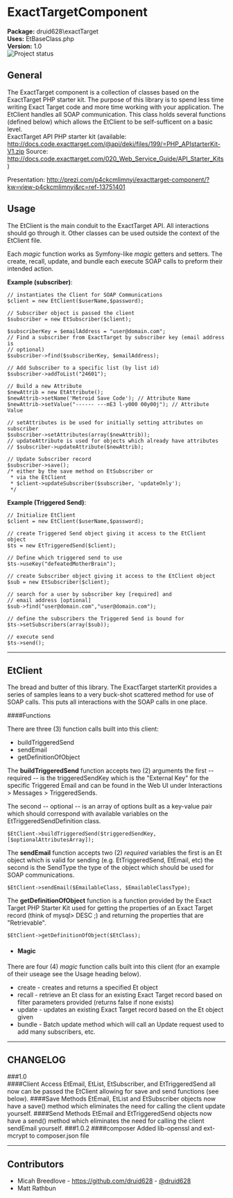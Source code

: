 ExactTargetComponent  
========

**Package:** druid628\exactTarget  
**Uses:** EtBaseClass.php  
**Version:** 1.0  
![Project status](http://stillmaintained.com/druid628/exacttarget.png)  

General  
----------
The ExactTarget component is a collection of classes based on the 
ExactTarget PHP starter kit. The purpose of this library is to spend less time 
writing Exact Target code and more time working with your application.
The EtClient handles all SOAP communication. This class holds several 
functions (defined below) which allows the EtClient to be self-sufficent on a 
basic level.  
ExactTarget API PHP starter kit (available: 
<http://docs.code.exacttarget.com/@api/deki/files/199/=PHP_APIstarterKit-V1.zip>
Source: 
<http://docs.code.exacttarget.com/020_Web_Service_Guide/API_Starter_Kits>)  
  
Presentation: <http://prezi.com/p4ckcmlimnyi/exacttarget-component/?kw=view-p4ckcmlimnyi&rc=ref-13751401>
  

Usage  
----------
The EtClient is the main conduit to the ExactTarget API. All interactions 
should go through it.  Other classes can be used outside the context of the 
EtClient file.

Each *magic* function works as Symfony-like *magic* getters and setters.  The 
create, recall, update, and bundle each execute SOAP calls to preform their intended 
action.  
  
**Example (subscriber)**:  

    // instantiates the Client for SOAP Communications
    $client = new EtClient($userName,$password);
 
    // Subscriber object is passed the client 
    $subscriber = new EtSubscriber($client);

    $subscriberKey = $emailAddress = "user@domain.com";
    // Find a subscriber from ExactTarget by subscriber key (email address is 
    // optional)
    $subscriber->find($subscriberKey, $emailAddress);

    // Add Subscriber to a specific list (by list id)
    $subscriber->addToList("24601");

    // Build a new Attribute 
    $newAttrib = new EtAttribute();
    $newAttrib->setName('Metroid Save Code'); // Attribute Name
    $newAttrib->setValue("------ ---mE3 l-y000 00y00j"); // Attribute Value

    // setAttributes is be used for initially setting attributes on subscriber
    $subscriber->setAttributes(array($newAttrib)); 
    // updateAttribute is used for objects which already have attributes
    // $subscriber->updateAttribute($newAttrib); 

    // Update Subscriber record
    $subscriber->save(); 
    /* either by the save method on EtSubscriber or
     * via the EtClient 
     * $client->updateSubscriber($subscriber, 'updateOnly');   
     */

**Example (Triggered Send)**:  

    // Initialize EtClient
    $client = new EtClient($userName,$password); 

    // create Triggered Send object giving it access to the EtClient object
    $ts = new EtTriggeredSend($client);

    // Define which triggered send to use
    $ts->useKey("defeatedMotherBrain");

    // create Subscriber object giving it access to the EtClient object
    $sub = new EtSubscriber($client);

    // search for a user by subscriber key [required] and 
    // email address [optional]
    $sub->find("user@domain.com","user@domain.com");
    
    // define the subscribers the Triggered Send is bound for
    $ts->setSubscribers(array($sub));

    // execute send
    $ts->send();

* * *

EtClient
----------
The bread and butter of this library. The ExactTarget starterKit provides a 
series of samples leans to a very buck-shot scattered method for use of SOAP 
calls. This puts all interactions with the SOAP calls in one place.  

####Functions

There are three (3) function calls built into this client:  

* buildTriggeredSend
* sendEmail
* getDefinitionOfObject


The **buildTriggeredSend** function accepts two (2) arguments the first -- 
required -- is the triggeredSendKey which is the "External Key" for the specific
Triggered Email and can be found in the Web UI under Interactions > Messages > 
TriggeredSends.  

The second -- optional -- is an array of options built as a key-value pair which
should correspond with available variables on the EtTriggeredSendDefinition
class.  
  
`$EtClient->buildTriggeredSend($triggeredSendKey, [$optionalAttributesArray]);`  
  
The **sendEmail** function accepts two (2) *required* variables the first is an 
Et object which  is valid for sending (e.g. EtTriggeredSend, EtEmail, etc)
 the second is the SendType the type of the object which should be used for SOAP
 communications.  
  
`$EtClient->sendEmail($EmailableClass, $EmailableClassType);`  
  
The **getDefinitionOfObject** function is a function provided by the Exact 
Target PHP Starter Kit used for getting the properties of an Exact Target 
record (think of mysql> DESC <table>;) and returning the properties that are 
"Retrievable".  

`$EtClient->getDefinitionOfObject($EtClass);`  

 * #### Magic
There are four (4) *magic* function calls built into this client (for an 
example of their useage see the Usage heading below).    

  *  create - creates and returns a specified Et object
  *  recall - retrieve an Et class for an existing Exact Target record based 
  on filter parameters provided (returns false if none exists)
  *  update - updates an existing Exact Target record based on the Et object 
  given
  *  bundle - Batch update method which will call an Update request used to add 
  many subscribers, etc.

* * *

CHANGELOG  
----------
###1.0  
####Client Access
EtEmail, EtList, EtSubscriber, and EtTriggeredSend all now can be 
passed the EtClient allowing for save and send functions (see below).
####Save Methods
EtEmail, EtList and EtSubscriber objects now have a save() method which 
eliminates the need for calling the client update yourself.
####Send Methods
EtEmail and EtTriggeredSend objects now have a send() method which 
eliminates the need for calling the client sendEmail yourself.
###1.0.2
####composer
Added lib-openssl and ext-mcrypt to composer.json file


* * *

Contributors
----------
 * Micah Breedlove - <https://github.com/druid628> - [@druid628](http://twitter.com/druid628)
 * Matt Rathbun  

